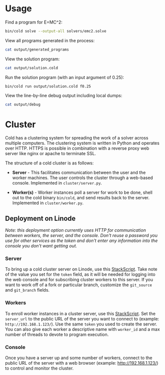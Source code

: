 # Usage

Find a program for E=MC^2:

```bash
bin/cold solve --output-all solvers/emc2.solve
```

View all programs generated in the process:

```bash
cat output/generated_programs
```

View the solution program:

```bash
cat output/solution.cold
```

Run the solution program (with an input argument of 0.25):

```bash
bin/cold run output/solution.cold f0.25
```

View the line-by-line debug output including local dumps:

```bash
cat output/debug
```

# Cluster

Cold has a clustering system for spreading the work of a solver across multiple
computers. The clustering system is written in Python and operates over HTTP.
HTTPS is possible in combination with a reverse proxy web server like nginx or
apache to terminate SSL.

The structure of a cold cluster is as follows:

- **Server** - This facilitates communication between the user and the
  worker machines. The user controls the cluster through a web-based console.
  Implemented in `cluster/server.py`.

- **Worker(s)** - Worker instances poll a server for work to be done, shell out
  to the cold binary `bin/cold`, and send results back to the server.
  Implemented in `cluster/worker.py`.

## Deployment on Linode

*Note: this deployment option currently uses HTTP for communication between
workers, the server, and the console. Don't reuse a password you use for other
services as the token and don't enter any information into the console you
don't want getting out.*

### Server

To bring up a cold cluster server on Linode, use this
[StackScript](https://www.linode.com/stackscripts/view/19184). Take note of the
value you set for the `token` field, as it will be needed for logging into the
web console and for subscribing cluster workers to this server. If you want to
work off of a fork or particular branch, customize the `git_source` and
`git_branch` fields.

### Workers

To enroll worker instances in a cluster server, use this
[StackScript](https://www.linode.com/stackscripts/view/19130). Set the
`server_url` to the public URL of the server you want to connect to
(example: `http://192.168.1.123/`). Use the same `token` you used to create the
server. You can also give each worker a descriptive name with `worker_id` and
a max number of threads to devote to program execution.

### Console

Once you have a server up and some number of workers, connect to the public
URL of the server with a web browser (example: http://192.168.1.123/) to
control and monitor the cluster.
